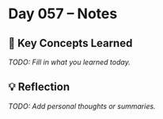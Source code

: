 # Day 057 – Notes

## 🔑 Key Concepts Learned

_TODO: Fill in what you learned today._

## 💡 Reflection

_TODO: Add personal thoughts or summaries._
